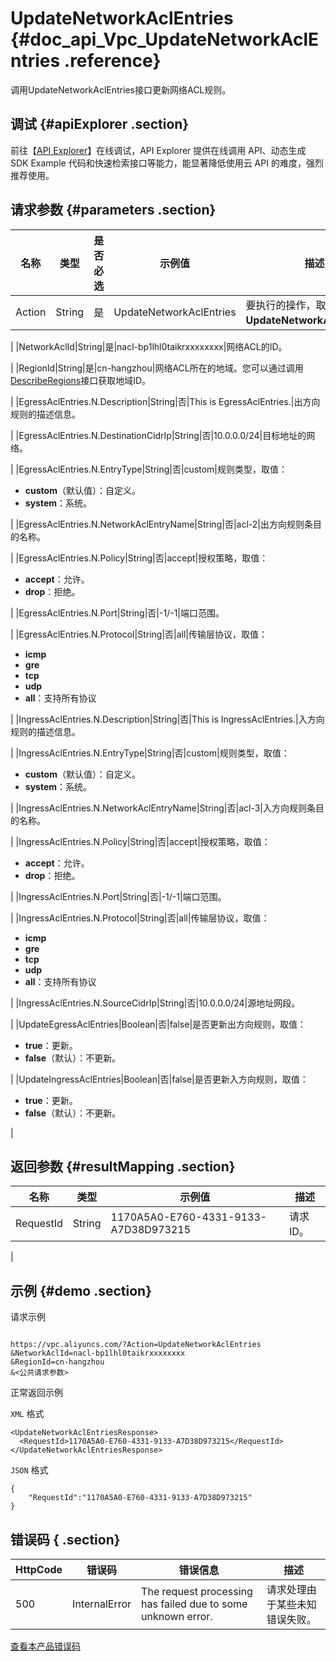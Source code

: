 # UpdateNetworkAclEntries {#doc_api_Vpc_UpdateNetworkAclEntries .reference}

调用UpdateNetworkAclEntries接口更新网络ACL规则。

## 调试 {#apiExplorer .section}

前往【[API Explorer](https://api.aliyun.com/#product=Vpc&api=UpdateNetworkAclEntries)】在线调试，API Explorer 提供在线调用 API、动态生成 SDK Example 代码和快速检索接口等能力，能显著降低使用云 API 的难度，强烈推荐使用。

## 请求参数 {#parameters .section}

|名称|类型|是否必选|示例值|描述|
|--|--|----|---|--|
|Action|String|是|UpdateNetworkAclEntries|要执行的操作，取值： **UpdateNetworkAclEntries**。

 |
|NetworkAclId|String|是|nacl-bp1lhl0taikrxxxxxxxx|网络ACL的ID。

 |
|RegionId|String|是|cn-hangzhou|网络ACL所在的地域。您可以通过调用[DescribeRegions](~~36063~~)接口获取地域ID。

 |
|EgressAclEntries.N.Description|String|否|This is EgressAclEntries.|出方向规则的描述信息。

 |
|EgressAclEntries.N.DestinationCidrIp|String|否|10.0.0.0/24|目标地址的网络。

 |
|EgressAclEntries.N.EntryType|String|否|custom|规则类型，取值：

 -   **custom**（默认值）：自定义。
-   **system**：系统。

 |
|EgressAclEntries.N.NetworkAclEntryName|String|否|acl-2|出方向规则条目的名称。

 |
|EgressAclEntries.N.Policy|String|否|accept|授权策略，取值：

 -   **accept**：允许。
-   **drop**：拒绝。

 |
|EgressAclEntries.N.Port|String|否|-1/-1|端口范围。

 |
|EgressAclEntries.N.Protocol|String|否|all|传输层协议，取值：

 -   **icmp**
-   **gre**
-   **tcp**
-   **udp**
-   **all**：支持所有协议

 |
|IngressAclEntries.N.Description|String|否|This is IngressAclEntries.|入方向规则的描述信息。

 |
|IngressAclEntries.N.EntryType|String|否|custom|规则类型，取值：

 -   **custom**（默认值）：自定义。
-   **system**：系统。

 |
|IngressAclEntries.N.NetworkAclEntryName|String|否|acl-3|入方向规则条目的名称。

 |
|IngressAclEntries.N.Policy|String|否|accept|授权策略，取值：

 -   **accept**：允许。
-   **drop**：拒绝。

 |
|IngressAclEntries.N.Port|String|否|-1/-1|端口范围。

 |
|IngressAclEntries.N.Protocol|String|否|all|传输层协议，取值：

 -   **icmp**
-   **gre**
-   **tcp**
-   **udp**
-   **all**：支持所有协议

 |
|IngressAclEntries.N.SourceCidrIp|String|否|10.0.0.0/24|源地址网段。

 |
|UpdateEgressAclEntries|Boolean|否|false|是否更新出方向规则，取值：

 -   **true**：更新。
-   **false**（默认）：不更新。

 |
|UpdateIngressAclEntries|Boolean|否|false|是否更新入方向规则，取值：

 -   **true**：更新。
-   **false**（默认）：不更新。

 |

## 返回参数 {#resultMapping .section}

|名称|类型|示例值|描述|
|--|--|---|--|
|RequestId|String|1170A5A0-E760-4331-9133-A7D38D973215|请求ID。

 |

## 示例 {#demo .section}

请求示例

``` {#request_demo}

https://vpc.aliyuncs.com/?Action=UpdateNetworkAclEntries
&NetworkAclId=nacl-bp1lhl0taikrxxxxxxxx
&RegionId=cn-hangzhou
&<公共请求参数>

```

正常返回示例

`XML` 格式

``` {#xml_return_success_demo}
<UpdateNetworkAclEntriesResponse>
  <RequestId>1170A5A0-E760-4331-9133-A7D38D973215</RequestId>
</UpdateNetworkAclEntriesResponse>

```

`JSON` 格式

``` {#json_return_success_demo}
{
	"RequestId":"1170A5A0-E760-4331-9133-A7D38D973215"
}
```

## 错误码 { .section}

|HttpCode|错误码|错误信息|描述|
|--------|---|----|--|
|500|InternalError|The request processing has failed due to some unknown error.|请求处理由于某些未知错误失败。|

[查看本产品错误码](https://error-center.aliyun.com/status/product/Vpc)


